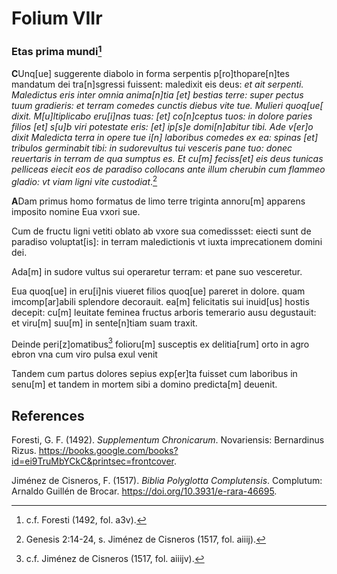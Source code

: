 # Folium VIIr

### Etas prima mundi[^1]

**C**Unq[ue] suggerente diabolo in forma serpentis p[ro]thopare[n]tes mandatum dei tra[n]sgressi fuissent: maledixit eis deus: *et ait serpenti.
Maledictus eris inter omnia anima[n]tia [et] bestias terre: super pectus tuum gradieris: et terram comedes cunctis diebus vite tue.
Mulieri quoq[ue[ dixit.
M[u]ltiplicabo eru[i]nas tuas: [et] co[n]ceptus tuos: in dolore paries filios [et] s[u]b viri potestate eris: [et] ip[s]e domi[n]abitur tibi.
Ade v[er]o dixit
Maledicta terra in opere tue i[n] laboribus comedes ex ea: spinas [et] tribulos germinabit tibi: in sudorevultus tui vesceris pane tuo: donec reuertaris in terram de qua sumptus es.
Et cu[m] feciss[et] eis deus tunicas pelliceas eiecit eos de paradiso collocans ante illum cherubin cum flammeo gladio: vt viam ligni vite custodiat*.[^2]

**A**Dam primus homo formatus de limo terre triginta annoru[m] apparens imposito nomine Eua vxori sue.

Cum de fructu ligni vetiti oblato ab vxore sua comedissset: eiecti sunt de paradiso voluptat[is]: in terram maledictionis vt iuxta imprecationem domini dei.

Ada[m] in sudore vultus sui operaretur terram: et pane suo vesceretur.

Eua quoq[ue] in eru[i]nis viueret filios quoq[ue] pareret in dolore. quam imcomp[ar]abili splendore decorauit. ea[m] felicitatis sui inuid[us] hostis decepit: cu[m] leuitate feminea fructus arboris temerario ausu degustauit: et viru[m] suu[m] in sente[n]tiam suam traxit.

Deinde peri[z]omatibus[^3] folioru[m] susceptis ex delitia[rum] orto in agro ebron vna cum viro pulsa exul venit

Tandem cum partus dolores sepius exp[er]ta fuisset cum laboribus in senu[m] et tandem in mortem sibi a domino predicta[m] deuenit.

[^1]: c.f. Foresti (1492, fol. a3v).  
[^2]: Genesis 2:14-24, s. Jiménez de Cisneros (1517, fol. aiiij).   
[^3]: c.f. Jiménez de Cisneros (1517, fol. aiiijv).  

## References

Foresti, G. F. (1492). *Supplementum Chronicarum*. Novariensis: Bernardinus Rizus. https://books.google.com/books?id=ei9TruMbYCkC&printsec=frontcover.

Jiménez de Cisneros, F. (1517). *Biblia Polyglotta Complutensis*. Complutum: Arnaldo Guillén de Brocar. https://doi.org/10.3931/e-rara-46695.
